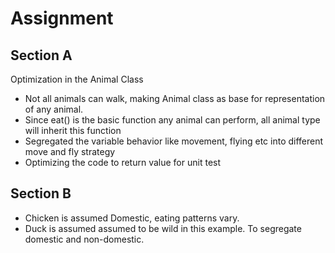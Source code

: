 # Assignment
## Section A 
Optimization in the Animal Class 
* Not all animals can walk, making Animal class as base for representation of any animal.
* Since eat() is the basic function any animal can perform, all animal type will inherit this function
* Segregated the variable behavior like movement, flying etc into different move and fly strategy
* Optimizing the code to return value for unit test

## Section B
* Chicken is assumed Domestic, eating patterns vary. 
* Duck is assumed  assumed to be wild in this example. To segregate domestic and non-domestic.